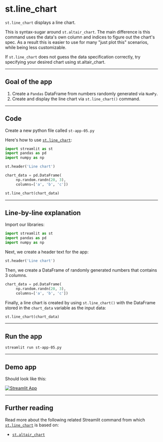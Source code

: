 # st.line_chart

`st.line_chart` displays a line chart.

This is syntax-sugar around `st.altair_chart`. The main difference is this command uses the data's own column and indices to figure out the chart's spec. As a result this is easier to use for many "just plot this" scenarios, while being less customizable.

If `st.line_chart` does not guess the data specification correctly, try specifying your desired chart using st.altair_chart.

---

## Goal of the app

1. Create a `Pandas` DataFrame from numbers randomly generated via `NumPy`.
2. Create and display the line chart via `st.line_chart()` command.

---

## Code

Create a new python file called `st-app-05.py`

Here's how to use [`st.line_chart`](https://docs.streamlit.io/library/api-reference/charts/st.line_chart):

```python
import streamlit as st
import pandas as pd
import numpy as np

st.header('Line chart')

chart_data = pd.DataFrame(
     np.random.randn(20, 3),
     columns=['a', 'b', 'c'])

st.line_chart(chart_data)
```

---

## Line-by-line explanation

Import our libraries:

```python
import streamlit as st
import pandas as pd
import numpy as np
```

Next, we create a header text for the app:
```python
st.header('Line chart')
```

Then, we create a DataFrame of randomly generated numbers that contains 3 columns.
```python
chart_data = pd.DataFrame(
     np.random.randn(20, 3),
     columns=['a', 'b', 'c'])
```

Finally, a line chart is created by using `st.line_chart()` with the DataFrame stored in the `chart_data` variable as  the input data:
```python
st.line_chart(chart_data)
```

---

## Run the app

```
streamlit run st-app-05.py
```

---

## Demo app

Should look like this:

[![Streamlit App](https://static.streamlit.io/badges/streamlit_badge_black_white.svg)](https://share.streamlit.io/dataprofessor/st.line_chart/)

---

## Further reading
Read more about the following related Streamlit command from which [`st.line_chart`](https://docs.streamlit.io/library/api-reference/charts/st.line_chart) is based on:
- [`st.altair_chart`](https://docs.streamlit.io/library/api-reference/charts/st.altair_chart)
